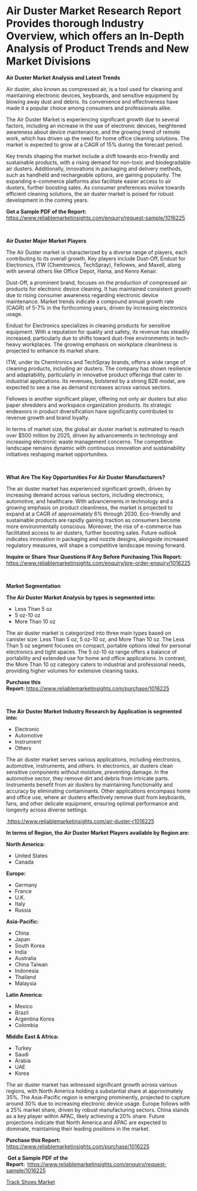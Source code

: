 <p><h1>Air Duster Market Research Report Provides thorough Industry Overview, which offers an In-Depth Analysis of Product Trends and New Market Divisions</h1></p><p><strong>Air Duster Market Analysis and Latest Trends</strong></p>
<p><p>Air duster, also known as compressed air, is a tool used for cleaning and maintaining electronic devices, keyboards, and sensitive equipment by blowing away dust and debris. Its convenience and effectiveness have made it a popular choice among consumers and professionals alike.</p><p>The Air Duster Market is experiencing significant growth due to several factors, including an increase in the use of electronic devices, heightened awareness about device maintenance, and the growing trend of remote work, which has driven up the need for home office cleaning solutions. The market is expected to grow at a CAGR of 15% during the forecast period. </p><p>Key trends shaping the market include a shift towards eco-friendly and sustainable products, with a rising demand for non-toxic and biodegradable air dusters. Additionally, innovations in packaging and delivery methods, such as handheld and rechargeable options, are gaining popularity. The expanding e-commerce platforms also facilitate easier access to air dusters, further boosting sales. As consumer preferences evolve towards efficient cleaning solutions, the air duster market is poised for robust development in the coming years.</p></p>
<p><strong>Get a Sample PDF of the Report:&nbsp;</strong> <a href="https://www.reliablemarketinsights.com/enquiry/request-sample/1016225?utm_campaign=2130&utm_medium=2&utm_source=Github&utm_content=ia&utm_term=05022025&utm_id=air-duster">https://www.reliablemarketinsights.com/enquiry/request-sample/1016225</a></p>
<p>&nbsp;</p>
<p><strong>Air Duster Major Market Players</strong></p>
<p><p>The Air Duster market is characterized by a diverse range of players, each contributing to its overall growth. Key players include Dust-Off, Endust for Electronics, ITW (Chemtronics, TechSpray), Fellowes, and Maxell, along with several others like Office Depot, Hama, and Kenro Kenair.</p><p>Dust-Off, a prominent brand, focuses on the production of compressed air products for electronic device cleaning. It has maintained consistent growth due to rising consumer awareness regarding electronic device maintenance. Market trends indicate a compound annual growth rate (CAGR) of 5-7% in the forthcoming years, driven by increasing electronics usage.</p><p>Endust for Electronics specializes in cleaning products for sensitive equipment. With a reputation for quality and safety, its revenue has steadily increased, particularly due to shifts toward dust-free environments in tech-heavy workplaces. The growing emphasis on workplace cleanliness is projected to enhance its market share.</p><p>ITW, under its Chemtronics and TechSpray brands, offers a wide range of cleaning products, including air dusters. The company has shown resilience and adaptability, particularly in innovative product offerings that cater to industrial applications. Its revenues, bolstered by a strong B2B model, are expected to see a rise as demand increases across various sectors.</p><p>Fellowes is another significant player, offering not only air dusters but also paper shredders and workspace organization products. Its strategic endeavors in product diversification have significantly contributed to revenue growth and brand loyalty.</p><p>In terms of market size, the global air duster market is estimated to reach over $500 million by 2025, driven by advancements in technology and increasing electronic waste management concerns. The competitive landscape remains dynamic with continuous innovation and sustainability initiatives reshaping market opportunities.</p></p>
<p>&nbsp;</p>
<p><strong>What Are The Key Opportunities For Air Duster Manufacturers?</strong></p>
<p><p>The air duster market has experienced significant growth, driven by increasing demand across various sectors, including electronics, automotive, and healthcare. With advancements in technology and a growing emphasis on product cleanliness, the market is projected to expand at a CAGR of approximately 6% through 2030. Eco-friendly and sustainable products are rapidly gaining traction as consumers become more environmentally conscious. Moreover, the rise of e-commerce has facilitated access to air dusters, further boosting sales. Future outlook indicates innovation in packaging and nozzle designs, alongside increased regulatory measures, will shape a competitive landscape moving forward.</p></p>
<p><strong>Inquire or Share Your Questions If Any Before Purchasing This Report:</strong> <a href="https://www.reliablemarketinsights.com/enquiry/pre-order-enquiry/1016225?utm_campaign=2130&utm_medium=2&utm_source=Github&utm_content=ia&utm_term=05022025&utm_id=air-duster">https://www.reliablemarketinsights.com/enquiry/pre-order-enquiry/1016225</a></p>
<p>&nbsp;</p>
<p><strong>Market Segmentation</strong></p>
<p><strong>The Air Duster Market Analysis by types is segmented into:</strong></p>
<p><ul><li>Less Than 5 oz</li><li>5 oz-10 oz</li><li>More Than 10 oz</li></ul></p>
<p><p>The air duster market is categorized into three main types based on canister size: Less Than 5 oz, 5 oz-10 oz, and More Than 10 oz. The Less Than 5 oz segment focuses on compact, portable options ideal for personal electronics and tight spaces. The 5 oz-10 oz range offers a balance of portability and extended use for home and office applications. In contrast, the More Than 10 oz category caters to industrial and professional needs, providing higher volumes for extensive cleaning tasks.</p></p>
<p><strong>Purchase this Report:&nbsp;</strong><a href="https://www.reliablemarketinsights.com/purchase/1016225?utm_campaign=2130&utm_medium=2&utm_source=Github&utm_content=ia&utm_term=05022025&utm_id=air-duster">https://www.reliablemarketinsights.com/purchase/1016225</a></p>
<p>&nbsp;</p>
<p><strong>The Air Duster Market Industry Research by Application is segmented into:</strong></p>
<p><ul><li>Electronic</li><li>Automotive</li><li>Instrument</li><li>Others</li></ul></p>
<p><p>The air duster market serves various applications, including electronics, automotive, instruments, and others. In electronics, air dusters clean sensitive components without moisture, preventing damage. In the automotive sector, they remove dirt and debris from intricate parts. Instruments benefit from air dusters by maintaining functionality and accuracy by eliminating contaminants. Other applications encompass home and office use, where air dusters effectively remove dust from keyboards, fans, and other delicate equipment, ensuring optimal performance and longevity across diverse settings.</p></p>
<p><a href="https://www.reliablemarketinsights.com/air-duster-r1016225?utm_campaign=2130&utm_medium=2&utm_source=Github&utm_content=ia&utm_term=05022025&utm_id=air-duster">&nbsp;https://www.reliablemarketinsights.com/air-duster-r1016225</a></p>
<p><strong>In terms of Region, the Air Duster Market Players available by Region are:</strong></p>
<p>
    <p> <strong> North America: </strong>
        <ul>
            <li>United States</li>
            <li>Canada</li>
        </ul>
        </p> 
    <p> <strong> Europe: </strong>
        <ul>
            <li>Germany</li>
            <li>France</li>
            <li>U.K.</li>
            <li>Italy</li>
            <li>Russia</li>
        </ul>
        </p> 
    <p> <strong> Asia-Pacific: </strong>
        <ul>
            <li>China</li>
            <li>Japan</li>
            <li>South Korea</li>
            <li>India</li>
            <li>Australia</li>
            <li>China Taiwan</li>
            <li>Indonesia</li>
            <li>Thailand</li>
            <li>Malaysia</li>
        </ul>
        </p> 
    <p> <strong> Latin America: </strong>
        <ul>
            <li>Mexico</li>
            <li>Brazil</li>
            <li>Argentina Korea</li>
            <li>Colombia</li>
        </ul>
        </p> 
    <p> <strong> Middle East & Africa: </strong>
        <ul>
            <li>Turkey</li>
            <li>Saudi</li>
            <li>Arabia</li>
            <li>UAE</li>
            <li>Korea</li>
        </ul>
    </p>
    </p>
<p><p>The air duster market has witnessed significant growth across various regions, with North America holding a substantial share at approximately 35%. The Asia-Pacific region is emerging prominently, projected to capture around 30% due to increasing electronic device usage. Europe follows with a 25% market share, driven by robust manufacturing sectors. China stands as a key player within APAC, likely achieving a 20% share. Future projections indicate that North America and APAC are expected to dominate, maintaining their leading positions in the market.</p></p>
<p><strong>Purchase this Report: </strong><a href="https://www.reliablemarketinsights.com/purchase/1016225?utm_campaign=2130&utm_medium=2&utm_source=Github&utm_content=ia&utm_term=05022025&utm_id=air-duster">https://www.reliablemarketinsights.com/purchase/1016225</a></p>
<p>&nbsp;<strong>Get a Sample PDF of the Report:&nbsp;&nbsp;</strong><a href="https://www.reliablemarketinsights.com/enquiry/request-sample/1016225?utm_campaign=2130&utm_medium=2&utm_source=Github&utm_content=ia&utm_term=05022025&utm_id=air-duster">https://www.reliablemarketinsights.com/enquiry/request-sample/1016225</a></p>
<p><strong></strong></p>
<p><p><a href="https://github.com/elizabethdagraca/Market-Research-Report-List-5/blob/main/track-shoes-market.md?utm_campaign=2130&utm_medium=2&utm_source=Github&utm_content=ia&utm_term=05022025&utm_id=air-duster">Track Shoes Market</a></p></p>